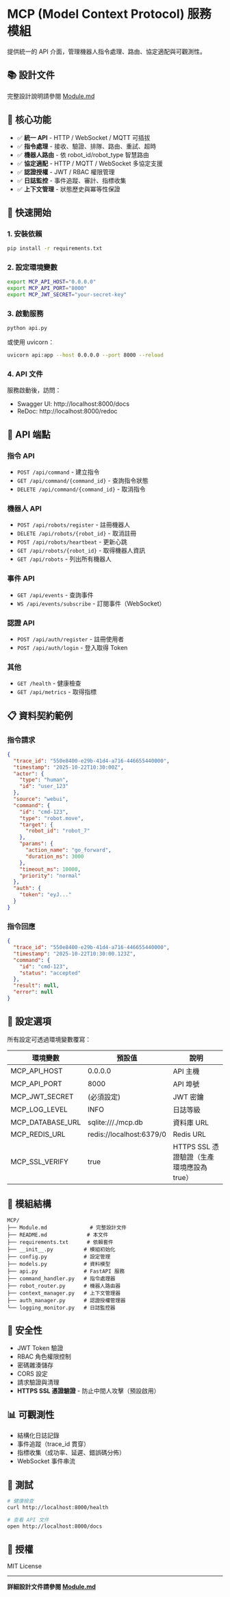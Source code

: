 # MCP (Model Context Protocol) 服務模組

提供統一的 API 介面，管理機器人指令處理、路由、協定適配與可觀測性。

## 📚 設計文件

完整設計說明請參閱 [Module.md](Module.md)

## 🎯 核心功能

- ✅ **統一 API** - HTTP / WebSocket / MQTT 可插拔
- ✅ **指令處理** - 接收、驗證、排隊、路由、重試、超時
- ✅ **機器人路由** - 依 robot_id/robot_type 智慧路由
- ✅ **協定適配** - HTTP / MQTT / WebSocket 多協定支援
- ✅ **認證授權** - JWT / RBAC 權限管理
- ✅ **日誌監控** - 事件追蹤、審計、指標收集
- ✅ **上下文管理** - 狀態歷史與冪等性保證

## 🚀 快速開始

### 1. 安裝依賴

```bash
pip install -r requirements.txt
```

### 2. 設定環境變數

```bash
export MCP_API_HOST="0.0.0.0"
export MCP_API_PORT="8000"
export MCP_JWT_SECRET="your-secret-key"
```

### 3. 啟動服務

```bash
python api.py
```

或使用 uvicorn：

```bash
uvicorn api:app --host 0.0.0.0 --port 8000 --reload
```

### 4. API 文件

服務啟動後，訪問：
- Swagger UI: http://localhost:8000/docs
- ReDoc: http://localhost:8000/redoc

## 📖 API 端點

### 指令 API

- `POST /api/command` - 建立指令
- `GET /api/command/{command_id}` - 查詢指令狀態
- `DELETE /api/command/{command_id}` - 取消指令

### 機器人 API

- `POST /api/robots/register` - 註冊機器人
- `DELETE /api/robots/{robot_id}` - 取消註冊
- `POST /api/robots/heartbeat` - 更新心跳
- `GET /api/robots/{robot_id}` - 取得機器人資訊
- `GET /api/robots` - 列出所有機器人

### 事件 API

- `GET /api/events` - 查詢事件
- `WS /api/events/subscribe` - 訂閱事件（WebSocket）

### 認證 API

- `POST /api/auth/register` - 註冊使用者
- `POST /api/auth/login` - 登入取得 Token

### 其他

- `GET /health` - 健康檢查
- `GET /api/metrics` - 取得指標

## 📋 資料契約範例

### 指令請求

```json
{
  "trace_id": "550e8400-e29b-41d4-a716-446655440000",
  "timestamp": "2025-10-22T10:30:00Z",
  "actor": {
    "type": "human",
    "id": "user_123"
  },
  "source": "webui",
  "command": {
    "id": "cmd-123",
    "type": "robot.move",
    "target": {
      "robot_id": "robot_7"
    },
    "params": {
      "action_name": "go_forward",
      "duration_ms": 3000
    },
    "timeout_ms": 10000,
    "priority": "normal"
  },
  "auth": {
    "token": "eyJ..."
  }
}
```

### 指令回應

```json
{
  "trace_id": "550e8400-e29b-41d4-a716-446655440000",
  "timestamp": "2025-10-22T10:30:00.123Z",
  "command": {
    "id": "cmd-123",
    "status": "accepted"
  },
  "result": null,
  "error": null
}
```

## 🔧 設定選項

所有設定可透過環境變數覆寫：

| 環境變數 | 預設值 | 說明 |
|---------|--------|------|
| MCP_API_HOST | 0.0.0.0 | API 主機 |
| MCP_API_PORT | 8000 | API 埠號 |
| MCP_JWT_SECRET | (必須設定) | JWT 密鑰 |
| MCP_LOG_LEVEL | INFO | 日誌等級 |
| MCP_DATABASE_URL | sqlite:///./mcp.db | 資料庫 URL |
| MCP_REDIS_URL | redis://localhost:6379/0 | Redis URL |
| MCP_SSL_VERIFY | true | HTTPS SSL 憑證驗證（生產環境應設為 true） |

## 📁 模組結構

```
MCP/
├── Module.md              # 完整設計文件
├── README.md             # 本文件
├── requirements.txt      # 依賴套件
├── __init__.py          # 模組初始化
├── config.py            # 設定管理
├── models.py            # 資料模型
├── api.py               # FastAPI 服務
├── command_handler.py   # 指令處理器
├── robot_router.py      # 機器人路由器
├── context_manager.py   # 上下文管理器
├── auth_manager.py      # 認證授權管理器
└── logging_monitor.py   # 日誌監控器
```

## 🔐 安全性

- JWT Token 驗證
- RBAC 角色權限控制
- 密碼雜湊儲存
- CORS 設定
- 請求驗證與清理
- **HTTPS SSL 憑證驗證** - 防止中間人攻擊（預設啟用）

## 📊 可觀測性

- 結構化日誌記錄
- 事件追蹤（trace_id 貫穿）
- 指標收集（成功率、延遲、錯誤碼分佈）
- WebSocket 事件串流

## 🧪 測試

```bash
# 健康檢查
curl http://localhost:8000/health

# 查看 API 文件
open http://localhost:8000/docs
```

## 📝 授權

MIT License

---

**詳細設計文件請參閱 [Module.md](Module.md)**
